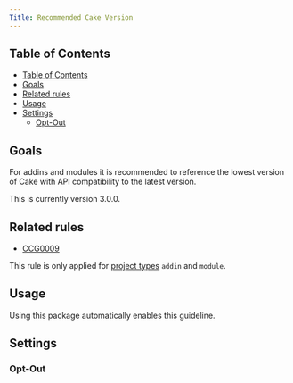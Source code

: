 ```yaml
---
Title: Recommended Cake Version
---
```


<!-- START doctoc generated TOC please keep comment here to allow auto update -->
<!-- DON'T EDIT THIS SECTION, INSTEAD RE-RUN doctoc TO UPDATE -->
## Table of Contents

- [Table of Contents](#table-of-contents)
- [Goals](#goals)
- [Related rules](#related-rules)
- [Usage](#usage)
- [Settings](#settings)
  - [Opt-Out](#opt-out)

<!-- END doctoc generated TOC please keep comment here to allow auto update -->

## Goals

For addins and modules it is recommended to reference the lowest version of Cake with API compatibility to the latest version.

This is currently version 3.0.0.

## Related rules

 * [CCG0009](../rules/ccg0009)

This rule is only applied for [project types](../settings#projecttype) `addin` and `module`.

## Usage

Using this package automatically enables this guideline.

## Settings

### Opt-Out

<?! Include "../settings/fragments/OmitRecommendedCakeVersion.md" /?>
